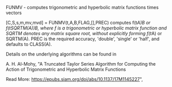 FUNMV - computes trigonometric and hyperbolic matrix functions times vectors

   [C,S,s,m,mv,mvd] = FUNMV(t,A,B,FLAG,[],PREC) computes f(t*A)*B or
   f(t*SQRTM(A))B, where f is a trigonometric or hyperbolic matrix function
   and SQRTM denotes any matrix square root, without
   explicitly forming f(t*A) or SQRTM(A). PREC is the required accuracy,
   'double', 'single' or 'half', and defaults to CLASS(A).
   
   Details on the underlying algorithms can be found in
   
   A. H. Al-Mohy, "A Truncated Taylor Series Algorithm for Computing the Action of Trigonometric and Hyperbolic Matrix Functions


Read More: https://epubs.siam.org/doi/abs/10.1137/17M1145227",
